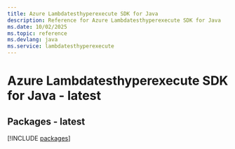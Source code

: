 ```yaml
---
title: Azure Lambdatesthyperexecute SDK for Java
description: Reference for Azure Lambdatesthyperexecute SDK for Java
ms.date: 10/02/2025
ms.topic: reference
ms.devlang: java
ms.service: lambdatesthyperexecute
---
```

# Azure Lambdatesthyperexecute SDK for Java - latest
## Packages - latest
[!INCLUDE [packages](lambdatesthyperexecute-index.md)]
